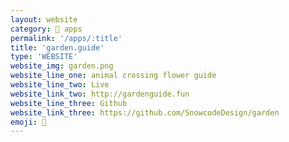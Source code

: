 ```yaml
---
layout: website
category: 🏬 apps
permalink: '/apps/:title'
title: 'garden.guide'
type: 'WEBSITE'
website_img: garden.png
website_line_one: animal crossing flower guide 
website_line_two: Live
website_link_two: http://gardenguide.fun
website_line_three: Github
website_link_three: https://github.com/SnowcodeDesign/garden
emoji: 💐 
---
```

